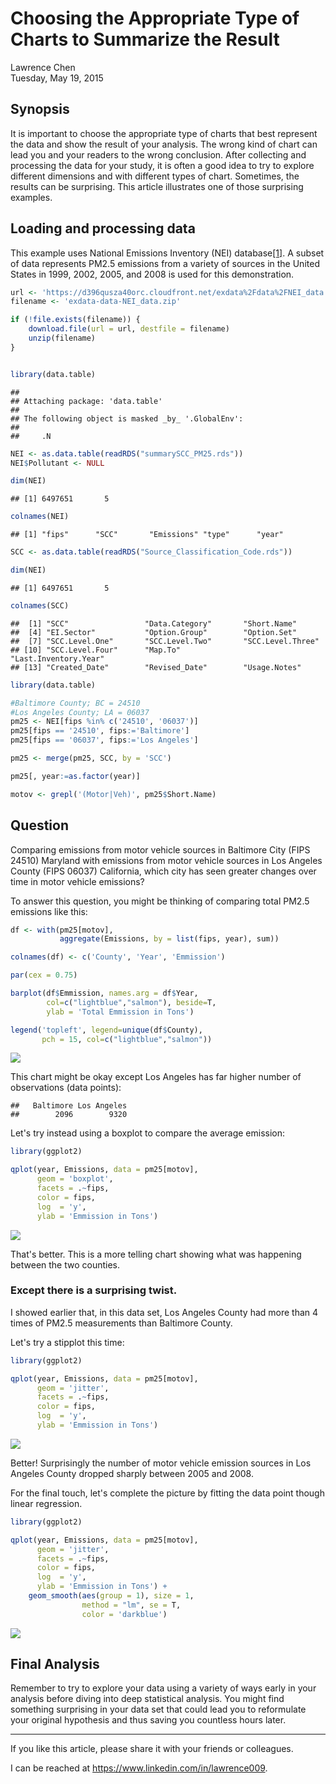 # Choosing the Appropriate Type of Charts to Summarize the Result
Lawrence Chen  
Tuesday, May 19, 2015  

## Synopsis
It is important to choose the appropriate type of charts that best represent the
data and show the result of your analysis.  The wrong kind of chart can lead
you and your readers to the wrong conclusion.  After collecting and processing
the data for your study, it is often a good idea to try to explore different
dimensions and with different types of chart. Sometimes, the results can be
surprising.  This article illustrates one of those surprising examples.

## Loading and processing data
This example uses National Emissions Inventory (NEI) database[[1]](http://www.epa.gov/ttn/chief/eiinformation.html).
A subset of data represents PM2.5 emissions from a variety of sources in
the United States in 1999, 2002, 2005, and 2008 is used for this demonstration.


```r
url <- 'https://d396qusza40orc.cloudfront.net/exdata%2Fdata%2FNEI_data.zip'
filename <- 'exdata-data-NEI_data.zip'

if (!file.exists(filename)) {
    download.file(url = url, destfile = filename)
    unzip(filename)
}


library(data.table)
```

```
## 
## Attaching package: 'data.table'
## 
## The following object is masked _by_ '.GlobalEnv':
## 
##     .N
```

```r
NEI <- as.data.table(readRDS("summarySCC_PM25.rds"))
NEI$Pollutant <- NULL

dim(NEI)
```

```
## [1] 6497651       5
```

```r
colnames(NEI)
```

```
## [1] "fips"      "SCC"       "Emissions" "type"      "year"
```

```r
SCC <- as.data.table(readRDS("Source_Classification_Code.rds"))

dim(NEI)
```

```
## [1] 6497651       5
```

```r
colnames(SCC)
```

```
##  [1] "SCC"                 "Data.Category"       "Short.Name"         
##  [4] "EI.Sector"           "Option.Group"        "Option.Set"         
##  [7] "SCC.Level.One"       "SCC.Level.Two"       "SCC.Level.Three"    
## [10] "SCC.Level.Four"      "Map.To"              "Last.Inventory.Year"
## [13] "Created_Date"        "Revised_Date"        "Usage.Notes"
```


```r
library(data.table)

#Baltimore County; BC = 24510
#Los Angeles County; LA = 06037
pm25 <- NEI[fips %in% c('24510', '06037')]
pm25[fips == '24510', fips:='Baltimore']
pm25[fips == '06037', fips:='Los Angeles']

pm25 <- merge(pm25, SCC, by = 'SCC')

pm25[, year:=as.factor(year)]

motov <- grepl('(Motor|Veh)', pm25$Short.Name)
```

## Question
Comparing emissions from motor vehicle sources in Baltimore City (FIPS 24510)
Maryland with emissions from motor vehicle sources in Los Angeles County
(FIPS 06037) California, which city has seen greater changes over time in motor
vehicle emissions?

To answer this question, you might be thinking of comparing total PM2.5
emissions like this:


```r
df <- with(pm25[motov],
           aggregate(Emissions, by = list(fips, year), sum))

colnames(df) <- c('County', 'Year', 'Emmission')

par(cex = 0.75)

barplot(df$Emmission, names.arg = df$Year,
        col=c("lightblue","salmon"), beside=T,
        ylab = 'Total Emmission in Tons')

legend('topleft', legend=unique(df$County),
       pch = 15, col=c("lightblue","salmon"))
```

![](chooseChart_files/figure-html/fig1-1.png) 

This chart might be okay except Los Angeles has far higher number of observations
(data points):


```
##   Baltimore Los Angeles 
##        2096        9320
```

Let's try instead using a boxplot to compare the average emission:


```r
library(ggplot2)

qplot(year, Emissions, data = pm25[motov],
      geom = 'boxplot',
      facets = .~fips,
      color = fips,
      log  = 'y',
      ylab = 'Emmission in Tons')
```

![](chooseChart_files/figure-html/fig2-1.png) 

That's better. This is a more telling chart showing what was happening between
the two counties.

### Except there is a surprising twist.

I showed earlier that, in this data set, Los Angeles County had more than 4
times of PM2.5 measurements than Baltimore County.

Let's try a stipplot this time:


```r
library(ggplot2)

qplot(year, Emissions, data = pm25[motov],
      geom = 'jitter',
      facets = .~fips,
      color = fips,
      log  = 'y',
      ylab = 'Emmission in Tons')
```

![](chooseChart_files/figure-html/fig3-1.png) 

Better! Surprisingly the number of motor vehicle emission sources in Los Angeles
County dropped sharply between 2005 and 2008.

For the final touch, let's complete the picture by fitting the data point
though linear regression.


```r
library(ggplot2)

qplot(year, Emissions, data = pm25[motov],
      geom = 'jitter',
      facets = .~fips,
      color = fips,
      log  = 'y',
      ylab = 'Emmission in Tons') +
    geom_smooth(aes(group = 1), size = 1,
                method = "lm", se = T,
                color = 'darkblue')
```

![](chooseChart_files/figure-html/fig4-1.png) 

## Final Analysis

Remember to try to explore your data using a variety of ways early in your analysis
before diving into deep statistical analysis.  You might find something surprising
in your data set that could lead you to reformulate your original hypothesis and
thus saving you countless hours later.

***

If you like this article, please share it with your friends or colleagues.

I can be reached at <https://www.linkedin.com/in/lawrence009>.

